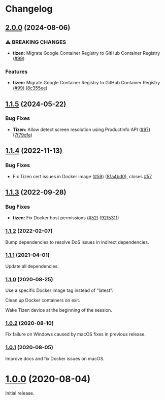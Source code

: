 # Changelog

## [2.0.0](https://github.com/shaka-project/generic-webdriver-server/compare/tizen-webdriver-server-v1.1.5...tizen-webdriver-server-v2.0.0) (2024-08-06)


### ⚠ BREAKING CHANGES

* **tizen:** Migrate Google Container Registry to GitHub Container Registry ([#99](https://github.com/shaka-project/generic-webdriver-server/issues/99))

### Features

* **tizen:** Migrate Google Container Registry to GitHub Container Registry ([#99](https://github.com/shaka-project/generic-webdriver-server/issues/99)) ([8c355ee](https://github.com/shaka-project/generic-webdriver-server/commit/8c355ee96224f87b2804df16d2064d44826d36b8))

## [1.1.5](https://github.com/shaka-project/generic-webdriver-server/compare/tizen-webdriver-server-v1.1.4...tizen-webdriver-server-v1.1.5) (2024-05-22)


### Bug Fixes

* **Tizen:** Allow detect screen resolution using ProductInfo API ([#97](https://github.com/shaka-project/generic-webdriver-server/issues/97)) ([7f79dfe](https://github.com/shaka-project/generic-webdriver-server/commit/7f79dfe1c2cdb86130f9b29e9aa32b982863cb1c))

## [1.1.4](https://github.com/shaka-project/generic-webdriver-server/compare/tizen-webdriver-server-v1.1.3...tizen-webdriver-server-v1.1.4) (2022-11-13)


### Bug Fixes

* Fix Tizen cert issues in Docker image ([#59](https://github.com/shaka-project/generic-webdriver-server/issues/59)) ([81a4bd0](https://github.com/shaka-project/generic-webdriver-server/commit/81a4bd0f76d66b9e0b62b297cd6377b3e1288ce0)), closes [#57](https://github.com/shaka-project/generic-webdriver-server/issues/57)

## [1.1.3](https://github.com/shaka-project/generic-webdriver-server/compare/tizen-webdriver-server-v1.1.2...tizen-webdriver-server-v1.1.3) (2022-09-28)


### Bug Fixes

* **tizen:** Fix Docker host permissions ([#52](https://github.com/shaka-project/generic-webdriver-server/issues/52)) ([92f5311](https://github.com/shaka-project/generic-webdriver-server/commit/92f5311c40de85c3e9e21a4c391511b9679bf687))

### [1.1.2](https://github.com/shaka-project/generic-webdriver-server/compare/tizen-webdriver-server-v1.1.1...tizen-webdriver-server-v1.1.2) (2022-02-07)

Bump dependencies to resolve DoS issues in indirect dependencies.

### [1.1.1](https://github.com/shaka-project/generic-webdriver-server/compare/tizen-webdriver-server-v1.1.0...tizen-webdriver-server-v1.1.1) (2021-04-01)

Update all dependencies.

### [1.1.0](https://github.com/shaka-project/generic-webdriver-server/compare/tizen-webdriver-server-v1.0.2...tizen-webdriver-server-v1.1.0) (2020-08-25)

Use a specific Docker image tag instead of "latest".

Clean up Docker containers on exit.

Wake Tizen device at the beginning of the session.

### [1.0.2](https://github.com/shaka-project/generic-webdriver-server/compare/tizen-webdriver-server-v1.0.1...tizen-webdriver-server-v1.0.2) (2020-08-10)

Fix failure on Windows caused by macOS fixes in previous release.

### [1.0.1](https://github.com/shaka-project/generic-webdriver-server/compare/tizen-webdriver-server-v1.0.0...tizen-webdriver-server-v1.0.1) (2020-08-05)

Improve docs and fix Docker issues on macOS.

# [1.0.0](https://github.com/shaka-project/generic-webdriver-server/commit/72100d7dffb4997d47360d5f0d81ae1409d6200b) (2020-08-04)

Initial release.
